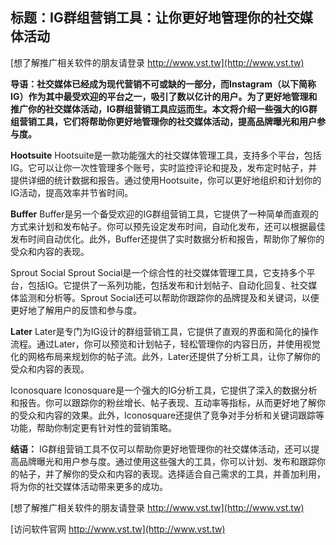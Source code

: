 ## **标题：IG群组营销工具：让你更好地管理你的社交媒体活动**

[想了解推广相关软件的朋友请登录 http://www.vst.tw](http://www.vst.tw)

**导语：社交媒体已经成为现代营销不可或缺的一部分，而Instagram（以下简称IG）作为其中最受欢迎的平台之一，吸引了数以亿计的用户。为了更好地管理和推广你的社交媒体活动，IG群组营销工具应运而生。本文将介绍一些强大的IG群组营销工具，它们将帮助你更好地管理你的社交媒体活动，提高品牌曝光和用户参与度。**

**Hootsuite**
Hootsuite是一款功能强大的社交媒体管理工具，支持多个平台，包括IG。它可以让你一次性管理多个账号，实时监控评论和提及，发布定时帖子，并提供详细的统计数据和报告。通过使用Hootsuite，你可以更好地组织和计划你的IG活动，提高效率并节省时间。

**Buffer**
Buffer是另一个备受欢迎的IG群组营销工具，它提供了一种简单而直观的方式来计划和发布帖子。你可以预先设定发布时间，自动化发布，还可以根据最佳发布时间自动优化。此外，Buffer还提供了实时数据分析和报告，帮助你了解你的受众和内容的表现。

Sprout Social
Sprout Social是一个综合性的社交媒体管理工具，它支持多个平台，包括IG。它提供了一系列功能，包括发布和计划帖子、自动化回复、社交媒体监测和分析等。Sprout Social还可以帮助你跟踪你的品牌提及和关键词，以便更好地了解用户的反馈和参与度。

**Later**
Later是专门为IG设计的群组营销工具，它提供了直观的界面和简化的操作流程。通过Later，你可以预览和计划帖子，轻松管理你的内容日历，并使用视觉化的网格布局来规划你的帖子流。此外，Later还提供了分析工具，让你了解你的受众和内容的表现。

Iconosquare
Iconosquare是一个强大的IG分析工具，它提供了深入的数据分析和报告。你可以跟踪你的粉丝增长、帖子表现、互动率等指标，从而更好地了解你的受众和内容的效果。此外，Iconosquare还提供了竞争对手分析和关键词跟踪等功能，帮助你制定更有针对性的营销策略。

**结语：**
IG群组营销工具不仅可以帮助你更好地管理你的社交媒体活动，还可以提高品牌曝光和用户参与度。通过使用这些强大的工具，你可以计划、发布和跟踪你的帖子，并了解你的受众和内容的表现。选择适合自己需求的工具，并善加利用，将为你的社交媒体活动带来更多的成功。

[想了解推广相关软件的朋友请登录 http://www.vst.tw](http://www.vst.tw)


[访问软件官网 http://www.vst.tw](http://www.vst.tw)
